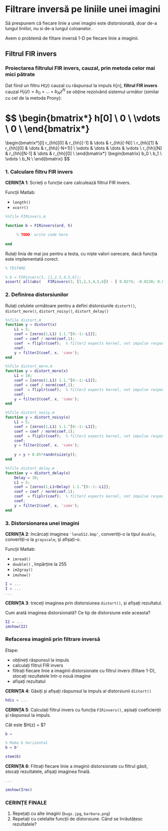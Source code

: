 # Filtrare inversă pe liniile unei imagini

Să prespunem că fiecare linie a unei imagini este distorsionată, doar de-a lungul liniilor, nu si de-a lungul coloanelor.

Avem o problemă de filtare inversă 1-D pe fiecare linie a imaginii.

## Filtrul FIR invers

### Proiectarea filtrului FIR invers, cauzal, prin metoda celor mai mici pătrate

Dat fiind un filtru $H(z)$ cauzal cu răspunsul la impuls $h[n]$, 
**filtrul FIR invers** cauzal $H_I(z) = b_0 + ... + b_Nz^{N}$ se obține rezolvând sistemul următor (similar cu cel de la metoda Prony):

$$
\begin{bmatrix*}
h[0] \\ 
0 \\ 
\vdots \\ 
0 \\ 
\end{bmatrix*}
=
\begin{bmatrix*}[l]
r_{hh}[0] & r_{hh}[-1] & \dots & r_{hh}[-N)] \\
r_{hh}[1] & r_{hh}[0] & \dots & r_{hh}[-N+1)] \\
\vdots & \dots & \dots & \vdots \\ 
r_{hh}[N] & r_{hh}[N-1] & \dots & r_{hh}[0] \\
\end{bmatrix*}
\begin{bmatrix} 
b_0 \\ 
b_1 \\ 
\vdots \\ 
b_N \\ 
\end{bmatrix}
$$

### 1. Calculare filtru FIR invers

**CERINȚA 1**: Scrieți o funcție care calculează filtrul FIR invers.

Funcții Matlab:
- `length()`
- `xcorr()`


```matlab
%%file FIRinvers.m

function b = FIRinvers(ord, h)

     % TODO: write code here
     
end
```

Rulați linia de mai jos pentru a testa, cu niște valori oarecare, dacă funcția este implementată corect.


```matlab
% TESTARE

% b = FIRinvers(3, [1,2,3,4,5,6]);
assert( all(abs(   FIRinvers(3, [1,2,3,4,5,6]) - [ 0.0274; -0.0230; 0.0008; 0.0024]  )))
```

### 2. Definirea distorsiunilor

Rulați celulele următoare pentru a defini distorsiunile `distort()`, `distort_more()`, `distort_noisy()`, `distort_delay()`


```matlab
%%file distort.m
function y = distort(x)
    L1 = 5;
    coef = [zeros(1,L1) 1.1.^[0:-1:-L1]];
    coef = coef / norm(coef,1);
    coef  = fliplr(coef);  % filter2 expects kernel, not impulse response, it doesn't flip it
    coef;
    y = filter2(coef, x, 'same');
end
```


```matlab
%%file distort_more.m
function y = distort_more(x)
    L1 = 10;
    coef = [zeros(1,L1) 1.1.^[0:-1:-L1]];
    coef = coef / norm(coef,1);
    coef  = fliplr(coef);  % filter2 expects kernel, not impulse response, it doesn't flip it
    coef;
    y = filter2(coef, x, 'same');
end
```


```matlab
%%file distort_noisy.m
function y = distort_noisy(x)
    L1 = 5;
    coef = [zeros(1,L1) 1.1.^[0:-1:-L1]];
    coef = coef / norm(coef,1);
    coef  = fliplr(coef);  % filter2 expects kernel, not impulse response, it doesn't flip it
    coef;
    y = filter2(coef, x, 'same');
    
    y = y + 0.05*randn(size(y));
end

```


```matlab
%%file distort_delay.m
function y = distort_delay(x)
    Delay = 10;
    L1 = 5;
    coef = [zeros(1,L1+Delay) 1.1.^[0:-1:-L1]];
    coef = coef / norm(coef,1);
    coef  = fliplr(coef);  % filter2 expects kernel, not impulse response, it doesn't flip it
    coef;
    y = filter2(coef, x, 'same');
end
```

### 3. Distorsionarea unei imagini

**CERINȚA 2**: 
Incărcați imaginea `'lena512.bmp'`, convertiți-o la tipul `double`, convertiți-o la `grayscale`, și afișați-o.

Funcții Matlab:
  - `imread()`
  - `double()` , împărțire la 255
  - `im2gray()`
  - `imshow()`


```matlab
I = ...
I = ...
...
```

**CERINȚA 3**: treceți imaginea prin distorsiunea `distort()`, și afișați rezultatul.

Cum arată imaginea distorsionată? Ce tip de distorsiune este aceasta?


```matlab
I2 = ...
imshow(I2)
```

### Refacerea imaginii prin filtrare inversă

Etape:
- obțineți răspunsul la impuls
- calculați filtrul FIR invers
- filtrați fiecare linie a imaginii distorsionate cu filtrul invers (filtare 1-D), stocați rezultatele într-o nouă imagine
- afișați rezultatul

**CERINȚA 4**: Găsiți și afișați răspunsul la impuls al distorsiunii `distort()`


```matlab
hdis = ...

```

**CERINȚA 5**: Calculați filtrul invers cu funcția `FIRinvers()`, așisați coeficienții și răspunsul la impuls.

Cât este $H(z) = $?


```matlab
b = 

% Make b horizontal
b = b'

stem(b)
```

**CERINȚA 6**: Filtrați fiecare linie a imaginii distorsionate cu filtrul găsit, stocați rezultatele, afișați imaginea finală.


```matlab
...

imshow(Irec)
```

### CERINȚE FINALE

1. Repețați cu alte imagini (`bugs.jpg`, `barbara.png`)
2. Repetați cu celelalte funcții de distorsiune. Când se înrăutățesc rezultatele?
